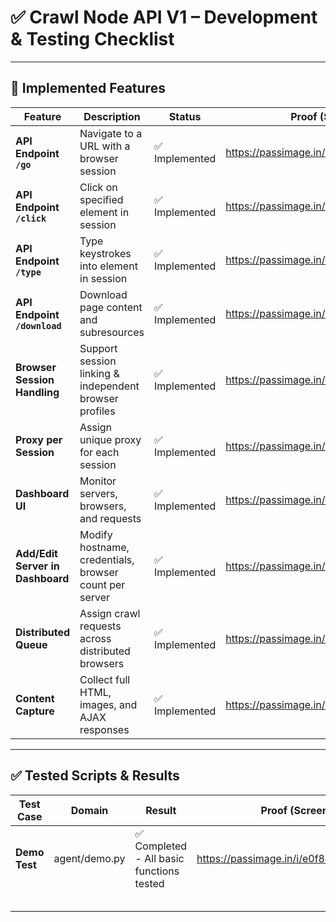 

# ✅ Crawl Node API V1 – Development & Testing Checklist

---

## 📌 Implemented Features

| **Feature**                      | **Description**                                        | **Status**    | **Proof (Screenshot / Link)** |
| -------------------------------- | ------------------------------------------------------ | ------------- | ----------------------------- |
| **API Endpoint `/go`**           | Navigate to a URL with a browser session               | ✅ Implemented | https://passimage.in/i/19afcae44b81d1900fa8.png |
| **API Endpoint `/click`**        | Click on specified element in session                  | ✅ Implemented | https://passimage.in/i/9ab599d2040e44a09b06.png  |
| **API Endpoint `/type`**         | Type keystrokes into element in session                | ✅ Implemented | https://passimage.in/i/bed4e8fc1154f7198abf.png  |
| **API Endpoint `/download`**     | Download page content and subresources                 | ✅ Implemented | https://passimage.in/i/865dfb1c92ae013e1d47.png  |
| **Browser Session Handling**     | Support session linking & independent browser profiles | ✅ Implemented | https://passimage.in/i/e8a4722ef10736b373b7.png  |
| **Proxy per Session**            | Assign unique proxy for each session                   | ✅ Implemented | https://passimage.in/i/7b9ba2c4e908bc67bb9f.png  |
| **Dashboard UI**                 | Monitor servers, browsers, and requests                | ✅ Implemented | https://passimage.in/i/babbc55c42de5e0d6215.png  |
| **Add/Edit Server in Dashboard** | Modify hostname, credentials, browser count per server | ✅ Implemented | https://passimage.in/i/459702ce292df5d142fd.png  |
| **Distributed Queue**            | Assign crawl requests across distributed browsers      | ✅ Implemented | https://passimage.in/i/635e1d26c9daf53b54f8.png  |
| **Content Capture**              | Collect full HTML, images, and AJAX responses          | ✅ Implemented | https://passimage.in/i/2ce8151abd4d139230e5.png |

---

## ✅ Tested Scripts & Results

| **Test Case**                          | **Domain**                                                                   | **Result**                                      | **Proof (Screenshot / Log)** |
| -------------------------------------- | ---------------------------------------------------------------------------- | ----------------------------------------------- | ---------------------------- |
| **Demo Test**                          | agent/demo.py                                                                | ✅ Completed - All basic functions tested        | https://passimage.in/i/e0f8d85dbea89b76b7a5.png |
|                                        |                                                                              |                                                 |                              |
|                                        |                                                                              |                                                 |                              |
|                                        |                                                                              |                                                 |                              |
|                                        |                                                                              |                                                 |                              |
|                                        |                                                                              |                                                 |                              |

